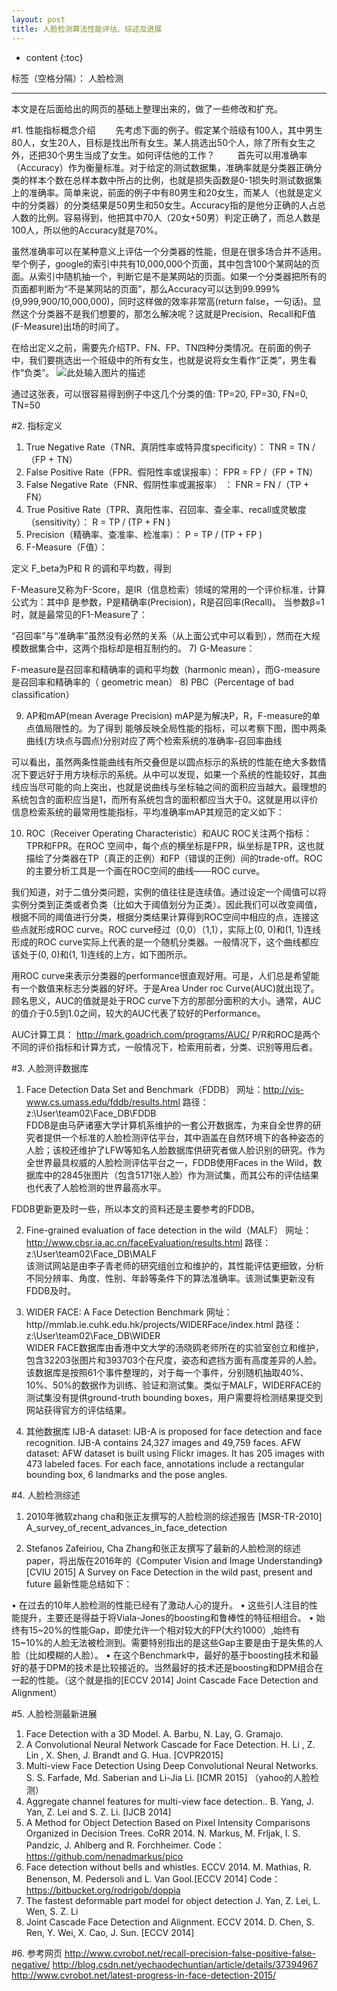 ```yaml
---
layout: post
title: 人脸检测算法性能评估、综述及进展
---
```


* content
{:toc}


标签（空格分隔）： 人脸检测

---

本文是在后面给出的网页的基础上整理出来的，做了一些修改和扩充。

#1.    性能指标概念介绍
　　先考虑下面的例子。假定某个班级有100人，其中男生80人，女生20人，目标是找出所有女生。某人挑选出50个人，除了所有女生之外，还把30个男生当成了女生。如何评估他的工作？
　　
    首先可以用准确率（Accuracy）作为衡量标准。对于给定的测试数据集，准确率就是分类器正确分类的样本个数在总样本数中所占的比例，也就是损失函数是0-1损失时测试数据集上的准确率。简单来说，前面的例子中有80男生和20女生，而某人（也就是定义中的分类器）的分类结果是50男生和50女生。Accuracy指的是他分正确的人占总人数的比例。容易得到，他把其中70人（20女+50男）判定正确了，而总人数是100人，所以他的Accuracy就是70%。

虽然准确率可以在某种意义上评估一个分类器的性能，但是在很多场合并不适用。举个例子，google的索引中共有10,000,000个页面，其中包含100个某网站的页面。从索引中随机抽一个，判断它是不是某网站的页面。如果一个分类器把所有的页面都判断为“不是某网站的页面”，那么Accuracy可以达到99.999%(9,999,900/10,000,000)，同时这样做的效率非常高(return false，一句话)。显然这个分类器不是我们想要的，那怎么解决呢？这就是Precision、Recall和F值(F-Measure)出场的时间了。

在给出定义之前，需要先介绍TP、FN、FP、TN四种分类情况。在前面的例子中，我们要挑选出一个班级中的所有女生，也就是说将女生看作“正类”，男生看作“负类”。
  ![此处输入图片的描述][1]
  
通过这张表，可以很容易得到例子中这几个分类的值: TP=20, FP=30, FN=0, TN=50

#2.	指标定义
1)	True Negative Rate（TNR、真阴性率或特异度specificity）：
TNR = TN /（FP + TN）
2)	False Positive Rate（FPR、假阳性率或误报率）：
FPR = FP /（FP + TN）
3)	False Negative Rate（FNR、假阴性率或漏报率） ：
FNR = FN /（TP + FN）
4)	True Positive Rate（TPR、真阳性率、召回率、查全率、recall或灵敏度（sensitivity）：
R = TP / (TP + FN )
5)	Precision（精确率、查准率、检准率）：
P = TP / (TP + FP )
6)	F-Measure（F值）：
 
定义 F_beta为P和 R 的调和平均数，得到
 
F-Measure又称为F-Score，是IR（信息检索）领域的常用的一个评价标准，计算公式为：其中β 是参数，P是精确率(Precision)，R是召回率(Recall)。
当参数β=1时，就是最常见的F1-Measure了：

“召回率”与“准确率”虽然没有必然的关系（从上面公式中可以看到），然而在大规模数据集合中，这两个指标却是相互制约的。
7)	G-Measure：
 
F-measure是召回率和精确率的调和平均数（harmonic mean），而G-measure是召回率和精确率的（ geometric mean）
8)	PBC（Percentage of bad classification）
 
9)	AP和mAP(mean Average Precision)
mAP是为解决P，R，F-measure的单点值局限性的。为了得到 能够反映全局性能的指标，可以考察下图，图中两条曲线(方块点与圆点)分别对应了两个检索系统的准确率-召回率曲线
 
可以看出，虽然两条性能曲线有所交叠但是以圆点标示的系统的性能在绝大多数情况下要远好于用方块标示的系统。从中可以发现，如果一个系统的性能较好，其曲线应当尽可能的向上突出，也就是说曲线与坐标轴之间的面积应当越大。最理想的系统包含的面积应当是1，而所有系统包含的面积都应当大于0。这就是用以评价信息检索系统的最常用性能指标，平均准确率mAP其规范的定义如下：
 
10)	ROC（Receiver Operating Characteristic）和AUC
ROC关注两个指标：TPR和FPR。在ROC 空间中，每个点的横坐标是FPR，纵坐标是TPR，这也就描绘了分类器在TP（真正的正例）和FP（错误的正例）间的trade-off。ROC的主要分析工具是一个画在ROC空间的曲线——ROC curve。

我们知道，对于二值分类问题，实例的值往往是连续值。通过设定一个阈值可以将实例分类到正类或者负类（比如大于阈值划分为正类）。因此我们可以改变阈值，根据不同的阈值进行分类，根据分类结果计算得到ROC空间中相应的点，连接这些点就形成ROC curve。ROC curve经过（0,0）（1,1），实际上(0, 0)和(1, 1)连线形成的ROC curve实际上代表的是一个随机分类器。一般情况下，这个曲线都应该处于(0, 0)和(1, 1)连线的上方，如下图所示。
 
用ROC curve来表示分类器的performance很直观好用。可是，人们总是希望能有一个数值来标志分类器的好坏。于是Area Under roc Curve(AUC)就出现了。顾名思义，AUC的值就是处于ROC curve下方的那部分面积的大小。通常，AUC的值介于0.5到1.0之间，较大的AUC代表了较好的Performance。

AUC计算工具：
http://mark.goadrich.com/programs/AUC/
P/R和ROC是两个不同的评价指标和计算方式，一般情况下，检索用前者，分类、识别等用后者。


  [1]: http://www.cvrobot.net/wp-content/uploads/2015/06/recall-precision-false-positive-false-negative-1.png



#3.	人脸测评数据库
1)	Face Detection Data Set and Benchmark（FDDB）
网址：http://vis-www.cs.umass.edu/fddb/results.html
路径：z:\User\team02\Face_DB\FDDB\
FDDB是由马萨诸塞大学计算机系维护的一套公开数据库，为来自全世界的研究者提供一个标准的人脸检测评估平台，其中涵盖在自然环境下的各种姿态的人脸；该校还维护了LFW等知名人脸数据库供研究者做人脸识别的研究。作为全世界最具权威的人脸检测评估平台之一，FDDB使用Faces in the Wild，数据库中的2845张图片（包含5171张人脸）作为测试集，而其公布的评估结果也代表了人脸检测的世界最高水平。

FDDB更新更及时一些，所以本文的资料还是主要参考的FDDB。

2)	Fine-grained evaluation of face detection in the wild（MALF）
网址：http://www.cbsr.ia.ac.cn/faceEvaluation/results.html
路径：z:\User\team02\Face_DB\MALF\
该测试网站是由李子青老师的研究组创立和维护的，其性能评估更细致，分析不同分辨率、角度、性别、年龄等条件下的算法准确率。该测试集更新没有FDDB及时。

3)	WIDER FACE: A Face Detection Benchmark
网址：http//mmlab.ie.cuhk.edu.hk/projects/WIDERFace/index.html
路径：z:\User\team02\Face_DB\WIDER\
WIDER FACE数据库由香港中文大学的汤晓鸥老师所在的实验室创立和维护，包含32203张图片和393703个在尺度，姿态和遮挡方面有高度差异的人脸。该数据库是按照61个事件整理的，对于每一个事件，分别随机抽取40%、10%、50%的数据作为训练、验证和测试集。类似于MALF，WIDERFACE的测试集没有提供ground-truth bounding boxes，用户需要将检测结果提交到网站获得官方的评估结果。

4)	其他数据库
IJB-A dataset: IJB-A is proposed for face detection and face recognition. IJB-A contains 24,327 images and 49,759 faces.
AFW dataset: AFW dataset is built using Flickr images. It has 205 images with 473 labeled faces. For each face, annotations include a rectangular bounding box, 6 landmarks and the pose angles.

#4.	人脸检测综述

1)	2010年微软zhang cha和张正友撰写的人脸检测的综述报告
       [MSR-TR-2010] A_survey_of_recent_advances_in_face_detection
       
2)	Stefanos Zafeiriou, Cha Zhang和张正友撰写了最新的人脸检测的综述paper，将出版在2016年的《Computer Vision and Image Understanding》
       [CVIU 2015] A Survey on Face Detection in the wild past, present and future
最新性能总结如下：
 
•	在过去的10年人脸检测的性能已经有了激动人心的提升。
•	这些引人注目的性能提升，主要还是得益于将Viala-Jones的boosting和鲁棒性的特征相组合。
•	始终有15~20%的性能Gap，即使允许一个相对较大的FP(大约1000）,始终有15~10%的人脸无法被检测到。需要特别指出的是这些Gap主要是由于是失焦的人脸（比如模糊的人脸）。
•	在这个Benchmark中，最好的基于boosting技术和最好的基于DPM的技术是比较接近的。当然最好的技术还是boosting和DPM组合在一起的性能。（这个就是指的[ECCV 2014] Joint Cascade Face Detection and Alignment）

#5.	人脸检测最新进展
1)	Face Detection with a 3D Model.   A. Barbu, N. Lay, G. Gramajo.
2)	A Convolutional Neural Network Cascade for Face Detection. H. Li , Z. Lin , X. Shen, J. Brandt and G. Hua. [CVPR2015]
3)	Multi-view Face Detection Using Deep Convolutional Neural Networks. S. S. Farfade, Md. Saberian and Li-Jia Li. [ICMR 2015]  （yahoo的人脸检测）
4)	Aggregate channel features for multi-view face detection.. B. Yang, J. Yan, Z. Lei and S. Z. Li. [IJCB 2014]
5)	A Method for Object Detection Based on Pixel Intensity Comparisons Organized in Decision Trees. CoRR 2014. N. Markus, M. Frljak, I. S. Pandzic, J. Ahlberg and R. Forchheimer. Code：https://github.com/nenadmarkus/pico
6)	Face detection without bells and whistles. ECCV 2014. M. Mathias, R. Benenson, M. Pedersoli and L. Van Gool.[ECCV 2014]  Code：https://bitbucket.org/rodrigob/doppia
7)	The fastest deformable part model for object detection J. Yan, Z. Lei, L. Wen, S. Z. Li
8)	Joint Cascade Face Detection and Alignment. ECCV 2014. D. Chen, S. Ren, Y. Wei, X. Cao, J. Sun. [ECCV 2014]

#6.	参考网页
http://www.cvrobot.net/recall-precision-false-positive-false-negative/
http://blog.csdn.net/yechaodechuntian/article/details/37394967
http://www.cvrobot.net/latest-progress-in-face-detection-2015/


